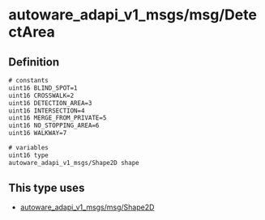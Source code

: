 <!-- This file is generated by a tool. Do not edit directly. -->

# autoware_adapi_v1_msgs/msg/DetectArea

## Definition

```txt
# constants
uint16 BLIND_SPOT=1
uint16 CROSSWALK=2
uint16 DETECTION_AREA=3
uint16 INTERSECTION=4
uint16 MERGE_FROM_PRIVATE=5
uint16 NO_STOPPING_AREA=6
uint16 WALKWAY=7

# variables
uint16 type
autoware_adapi_v1_msgs/Shape2D shape
```

## This type uses

- [autoware_adapi_v1_msgs/msg/Shape2D](../../autoware_adapi_v1_msgs/msg/shape2_d.md)
